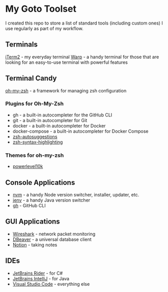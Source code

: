 # My Goto Toolset

I created this repo to store a list of standard tools (including custom ones) I use regularly as part of my workflow.

## Terminals
[iTerm2](https://iterm2.com/) - my everyday terminal
[Warp](https://www.warp.dev/) - a handy terminal for those that are looking for an easy-to-use terminal with powerful features

## Terminal Candy
[oh-my-zsh](https://ohmyz.sh/) - a framework for managing zsh configuration

### Plugins for Oh-My-Zsh
- gh - a built-in autocompleter for the GitHub CLI
- git - a built-in autocompleter for Git
- docker - a built-in autocompleter for Docker
- docker-compose - a built-in autocompleter for Docker Compose
- [zsh-autosuggestions](https://github.com/zsh-users/zsh-autosuggestions)
- [zsh-syntax-highlighting](https://github.com/zsh-users/zsh-syntax-highlighting)

### Themes for oh-my-zsh
- [powerlevel10k](https://github.com/romkatv/powerlevel10k)

## Console Applications
- [nvm](https://github.com/nvm-sh/nvm) - a handy Node version switcher, installer, updater, etc.
- [jenv](https://github.com/jenv/jenv) - a handy Java version switcher
- [gh](https://cli.github.com/) - GitHub CLI

## GUI Applications
- [Wireshark](https://www.wireshark.org/) - network packet monitoring
- [DBeaver](https://dbeaver.io/) - a universal database client
- [Notion](https://www.notion.so/) - taking notes

## IDEs
- [JetBrains Rider](https://www.jetbrains.com/rider/) - for C#
- [JetBrains IntelliJ](https://www.jetbrains.com/idea/) - for Java
- [Visual Studio Code](https://code.visualstudio.com/) - everything else
